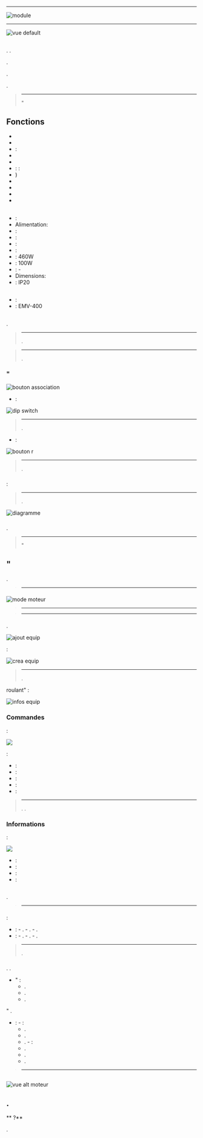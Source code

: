 # 

****

![module](images/emv.400/module.jpg)

****

![vue default](images/emv.400/vue_default.jpg)

## 

. .

.

.

.

> ****
>
> "

## Fonctions

-   
-   
-   : 
-   
-   
-   : : 
-   )
-   
-   
-   
-   

## 

-   : 
-   Alimentation: 
-   : 
-   : 
-   : 
-   : 
-   : 460W
-   : 100W
-   : -
-   Dimensions: 
-   : IP20

## 

-    : 
-    : EMV-400

## 

 [](https://doc.jeedom.com/de_DE/plugins/automation%20protocol/edisio/).

> ****
>
> .

> ****
>
> .

### "

![bouton association](images/emv.400/bouton_association.jpg)

-   :

![dip switch](images/emv.400/dip_switch.jpg)

> ****
>
> .

-    :

![bouton r](images/emv.400/bouton_r.jpg)

> ****
>
> .

### 

:

> ****
>
> .

![diagramme](images/emv.400/diagramme.jpg)

### 

.

> ****
>
> "

## "

.

> ****
>
> 

### 

![mode moteur](images/emv.400/mode_moteur.jpg)

> ****
>
> 

> ****
>
> 

### 

.

![ajout equip](images/emv.400/ajout_equip.jpg)

 :

![crea equip](images/emv.400/crea_equip.jpg)

> ****
>
> .


roulant" :

![infos equip](images/emv.400/infos_equip.jpg)

### Commandes

 :

![](images/emv.400/commande.jpg)

 :

-    : 
-    : 
-    : 
-    : 
-    : 

> ****
>
> . .

### Informations

 :

![](images/emv.400/infos_moteur.jpg)

-    : 
-    : 
-    : 
-    : 

## 

.

> ****
>
> 

### 

:

-    :
    -   .
    -   .
    -   .
-    :
    -   .
    -   .
    -   .

> ****
>
> .

### 

. .

-   " :
    -   .
    -   .
    -   .

"
.

-    :
    -    :
        -   .
        -   .
        -   .
    -    :
        -   .
        -   .
        -   .

> ****
>
> 

## 

![vue alt moteur](images/emv.400/vue_alt_moteur.jpg)

## .

** ?**

.
